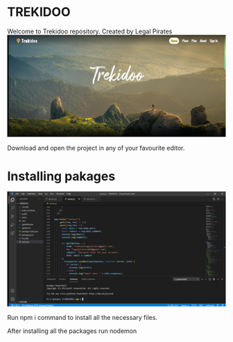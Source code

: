 # TREKIDOO
Welcome to Trekidoo repository. Created by Legal Pirates
![Homepageimage](readMeImg/Screenshot43.png)

Download and open the project in any of your favourite editor.

# Installing pakages

![Homepageimage](readMeImg/Screenshot45.png)

Run npm i command to install all the necessary files.

After installing all the packages run nodemon 
